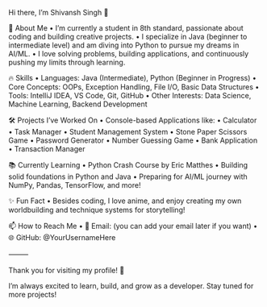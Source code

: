 Hi there, I’m Shivansh Singh 👋

🚀 About Me
	•	I’m currently a student in 8th standard, passionate about coding and building creative projects.
	•	I specialize in Java (beginner to intermediate level) and am diving into Python to pursue my dreams in AI/ML.
	•	I love solving problems, building applications, and continuously pushing my limits through learning.

🔥 Skills
	•	Languages: Java (Intermediate), Python (Beginner in Progress)
	•	Core Concepts: OOPs, Exception Handling, File I/O, Basic Data Structures
	•	Tools: IntelliJ IDEA, VS Code, Git, GitHub
	•	Other Interests: Data Science, Machine Learning, Backend Development

🛠️ Projects I’ve Worked On
	•	Console-based Applications like:
	•	Calculator
	•	Task Manager
	•	Student Management System
	•	Stone Paper Scissors Game
	•	Password Generator
	•	Number Guessing Game
	•	Bank Application
	•	Transaction Manager

📚 Currently Learning
	•	Python Crash Course by Eric Matthes
	•	Building solid foundations in Python and Java
	•	Preparing for AI/ML journey with NumPy, Pandas, TensorFlow, and more!

✨ Fun Fact
	•	Besides coding, I love anime, and enjoy creating my own worldbuilding and technique systems for storytelling!

📫 How to Reach Me
	•	📩 Email: (you can add your email later if you want)
	•	🌐 GitHub: @YourUsernameHere

⸻

Thank you for visiting my profile! 🚀

I’m always excited to learn, build, and grow as a developer. Stay tuned for more projects!
